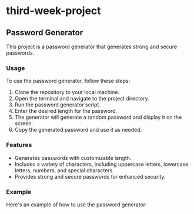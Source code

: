 # third-week-project

## Password Generator

This project is a password generator that generates strong and secure passwords.

### Usage

To use the password generator, follow these steps:

1. Clone the repository to your local machine.
2. Open the terminal and navigate to the project directory.
3. Run the password generator script.
4. Enter the desired length for the password.
5. The generator will generate a random password and display it on the screen.
6. Copy the generated password and use it as needed.

### Features

- Generates passwords with customizable length.
- Includes a variety of characters, including uppercase letters, lowercase letters, numbers, and special characters.
- Provides strong and secure passwords for enhanced security.

### Example

Here's an example of how to use the password generator:
